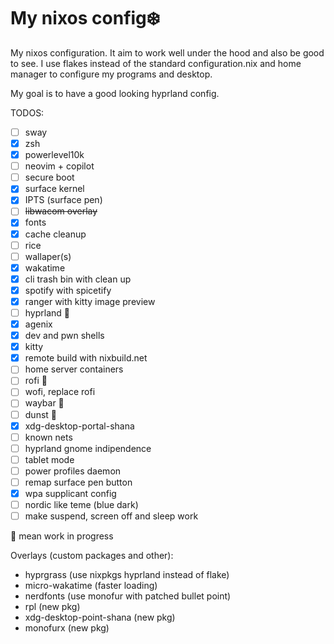 # My nixos config:snowflake:

My nixos configuration. It aim to work well under the hood and also be good to see. 
I use flakes instead of the standard configuration.nix
and home manager to configure my programs and desktop.

My goal is to have a good looking hyprland config.
 
TODOS:
- [ ] sway
- [x] zsh
- [x] powerlevel10k
- [ ] neovim + copilot
- [ ] secure boot
- [x] surface kernel
- [x] IPTS (surface pen)
- [ ] ~~libwacom overlay~~
- [x] fonts
- [x] cache cleanup
- [ ] rice
- [ ] wallaper(s)
- [x] wakatime
- [x] cli trash bin with clean up
- [x] spotify with spicetify
- [x] ranger with kitty image preview
- [ ] hyprland :construction:
- [x] agenix
- [x] dev and pwn shells
- [x] kitty
- [x] remote build with nixbuild.net
- [ ] home server containers
- [ ] rofi :construction:
- [ ] wofi, replace rofi
- [ ] waybar :construction:
- [ ] dunst :construction:
- [x] xdg-desktop-portal-shana
- [ ] known nets
- [ ] hyprland gnome indipendence
- [ ] tablet mode
- [ ] power profiles daemon
- [ ] remap surface pen button
- [x] wpa supplicant config
- [ ] nordic like teme (blue dark)
- [ ] make suspend, screen off and sleep work

:construction: mean work in progress


Overlays (custom packages and other):
- hyprgrass (use nixpkgs hyprland instead of flake)
- micro-wakatime (faster loading)
- nerdfonts (use monofur with patched bullet point)
- rpl (new pkg)
- xdg-desktop-point-shana (new pkg)
- monofurx (new pkg)
